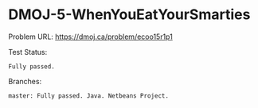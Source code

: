 # DMOJ-5-WhenYouEatYourSmarties

Problem URL:
    https://dmoj.ca/problem/ecoo15r1p1
    
Test Status: 

    Fully passed.
    
Branches:

    master: Fully passed. Java. Netbeans Project.
